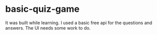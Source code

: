 ﻿# basic-quiz-game
It was built while learning. I used a basic free api for the questions and answers. The UI needs some work to do.
